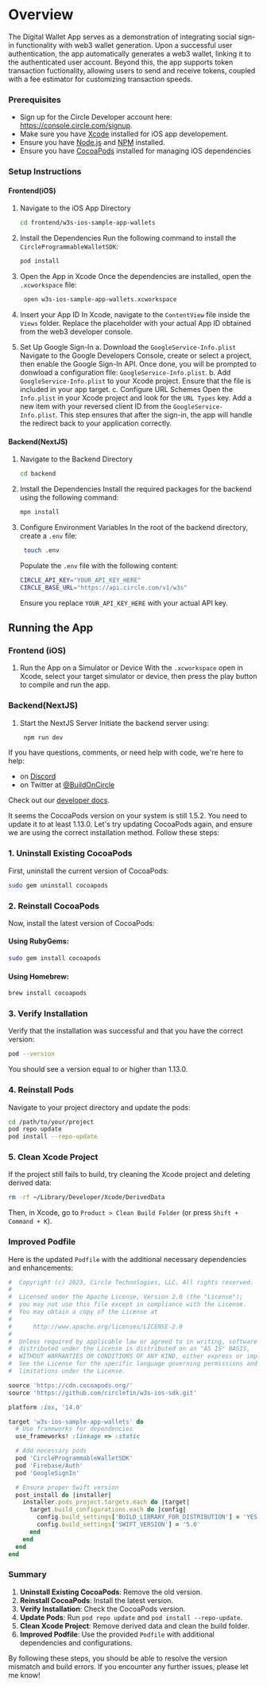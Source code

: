 # Overview

The Digital Wallet App serves as a demonstration of integrating social sign-in functionality with web3 wallet generation. Upon a successful user authentication, the app automatically generates a web3 wallet, linking it to the authenticated user account. Beyond this, the app supports token transaction fuctionality, allowing users to send and receive tokens, coupled with a fee estimator for customizing transaction speeds.

### Prerequisites

* Sign up for the Circle Developer account here: https://console.circle.com/signup.
* Make sure you have [Xcode](https://apps.apple.com/tw/app/xcode/id497799835?mt=12) installed for iOS app developement.
* Ensure you have [Node.js](https://nodejs.org/en/download) and [NPM](https://docs.npmjs.com/downloading-and-installing-node-js-and-npm) installed.
* Ensure you have [CocoaPods](https://formulae.brew.sh/formula/cocoapods) installed for managing iOS dependencies

### Setup Instructions
#### Frontend(iOS)
1. Navigate to the iOS App Directory
    ```bash
    cd frontend/w3s-ios-sample-app-wallets
    ```

2. Install the Dependencies
   Run the following command to install the `CircleProgrammableWalletSDK`:
    ```bash
    pod install
    ```

3. Open the App in Xcode
   Once the dependencies are installed, open the `.xcworkspace` file:
   ```bash
    open w3s-ios-sample-app-wallets.xcworkspace
    ```

4. Insert your App ID
   In Xcode, navigate to the `ContentView` file inside the `Views` folder. Replace the placeholder with your actual App ID obtained from the web3 developer console. 

5. Set Up Google Sign-In
   a. Download the `GoogleService-Info.plist`
   Navigate to the Google Developers Console, create or select a project, then enable the Google Sign-In API. Once done, you will be prompted to donwload a configuration file: `GoogleService-Info.plist`.
   b. Add `GoogleService-Info.plist` to your Xcode project.
   Ensure that the file is included in your app target.
   c. Configure URL Schemes
   Open the `Info.plist` in your Xcode project and look for the `URL Types` key. Add a new item with your reversed client ID from the `GoogleService-Info.plist`. This step ensures that after the sign-in, the app will handle the redirect back to your application correctly.

#### Backend(NextJS)
1. Navigate to the Backend Directory
    ```bash
    cd backend
    ```

2. Install the Dependencies
   Install the required packages for the backend using the following command:
    ```bash
    mpn install
    ```

3. Configure Environment Variables
   In the root of the backend directory, create a `.env` file:
   ```bash
    touch .env
    ```

    Populate the `.env` file with the following content:
    ```bash
    CIRCLE_API_KEY="YOUR_API_KEY_HERE"
    CIRCLE_BASE_URL="https://api.circle.com/v1/w3s"
    ```
    Ensure you replace `YOUR_API_KEY_HERE` with your actual API key.

## Running the App

### Frontend (iOS)

1. Run the App on a Simulator or Device
   With the `.xcworkspace` open in Xcode, select your target simulator or device, then press the play button to compile and run the app.

### Backend(NextJS)

1. Start the NextJS Server
   Initiate the backend server using:
   ```bash
    npm run dev
    ```

If you have questions, comments, or need help with code, we're here to help:

* on [Discord](https://discord.com/invite/buildoncircle)
* on Twitter at [@BuildOnCircle](https://twitter.com/BuildOnCircle)

Check out our [developer docs](https://developers.circle.com/w3s/docs).



It seems the CocoaPods version on your system is still 1.5.2. You need to update it to at least 1.13.0. Let's try updating CocoaPods again, and ensure we are using the correct installation method. Follow these steps:

### 1. Uninstall Existing CocoaPods

First, uninstall the current version of CocoaPods:

```bash
sudo gem uninstall cocoapods
```

### 2. Reinstall CocoaPods

Now, install the latest version of CocoaPods:

#### Using RubyGems:

```bash
sudo gem install cocoapods
```

#### Using Homebrew:

```bash
brew install cocoapods
```

### 3. Verify Installation

Verify that the installation was successful and that you have the correct version:

```bash
pod --version
```

You should see a version equal to or higher than 1.13.0.

### 4. Reinstall Pods

Navigate to your project directory and update the pods:

```bash
cd /path/to/your/project
pod repo update
pod install --repo-update
```

### 5. Clean Xcode Project

If the project still fails to build, try cleaning the Xcode project and deleting derived data:

```bash
rm -rf ~/Library/Developer/Xcode/DerivedData
```

Then, in Xcode, go to `Product > Clean Build Folder` (or press `Shift + Command + K`).

### Improved Podfile

Here is the updated `Podfile` with the additional necessary dependencies and enhancements:

```ruby
#  Copyright (c) 2023, Circle Technologies, LLC. All rights reserved.
#
#  Licensed under the Apache License, Version 2.0 (the "License");
#  you may not use this file except in compliance with the License.
#  You may obtain a copy of the License at
#
#      http://www.apache.org/licenses/LICENSE-2.0
#
#  Unless required by applicable law or agreed to in writing, software
#  distributed under the License is distributed on an "AS IS" BASIS,
#  WITHOUT WARRANTIES OR CONDITIONS OF ANY KIND, either express or implied.
#  See the License for the specific language governing permissions and
#  limitations under the License.

source 'https://cdn.cocoapods.org/'
source 'https://github.com/circlefin/w3s-ios-sdk.git'

platform :ios, '14.0'

target 'w3s-ios-sample-app-wallets' do
  # Use frameworks for dependencies
  use_frameworks! :linkage => :static

  # Add necessary pods
  pod 'CircleProgrammableWalletSDK'
  pod 'Firebase/Auth'
  pod 'GoogleSignIn'

  # Ensure proper Swift version
  post_install do |installer|
    installer.pods_project.targets.each do |target|
      target.build_configurations.each do |config|
        config.build_settings['BUILD_LIBRARY_FOR_DISTRIBUTION'] = 'YES'
        config.build_settings['SWIFT_VERSION'] = '5.0'
      end
    end
  end
end
```

### Summary

1. **Uninstall Existing CocoaPods**: Remove the old version.
2. **Reinstall CocoaPods**: Install the latest version.
3. **Verify Installation**: Check the CocoaPods version.
4. **Update Pods**: Run `pod repo update` and `pod install --repo-update`.
5. **Clean Xcode Project**: Remove derived data and clean the build folder.
6. **Improved Podfile**: Use the provided `Podfile` with additional dependencies and configurations.

By following these steps, you should be able to resolve the version mismatch and build errors. If you encounter any further issues, please let me know!